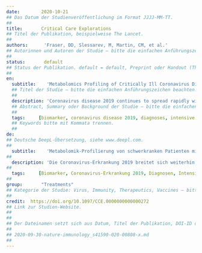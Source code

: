 ```yaml
---
date:        2020-10-21
## Das Datum der Studienveröffentlichung im Format JJJJ-MM-TT.
##
title:       Critical Care Explorations
## Titel der Publikation, beispielweise The Lancet.
##
authors:      'Fraser, DD, Slessarev, M, Martin, CM, et al.'
## Autorinnen und Autoren der Studie – bitte die einfachen Anführungszeichen beachten!
##
status:       default
## Status der Publikation. default = default, Preprint oder Handout (Thesenpapier)
##
en:
  subtitle:    'Metabolomics Profiling of Critically Ill Coronavirus Disease 2019 Patients: Identification of Diagnostic and Prognostic Biomarkers'
  ## Titel der Studie – bitte die einfachen Anführungszeichen beachten!
  ##
  description: 'Coronavirus disease 2019 continues to spread rapidly with high mortality. We performed metabolomics profiling of critically ill coronavirus disease 2019 patients to understand better the underlying pathologic processes and pathways, and to identify potential diagnostic/prognostic biomarkers. Blood was collected at predetermined ICU days to measure the plasma concentrations of 162 metabolites using both direct injection-liquid chromatography-tandem mass spectrometry and proton nuclear magnetic resonance. Tertiary-care ICU and academic laboratory. Patients admitted to the ICU suspected of being infected with severe acute respiratory syndrome coronavirus 2, using standardized hospital screening methodologies, had blood samples collected until either testing was confirmed negative on ICU day 3 (coronavirus disease 2019 negative) or until ICU day 10 if the patient tested positive (coronavirus disease 2019 positive). Age- and sex-matched healthy controls and ICU patients that were either coronavirus disease 2019 positive or coronavirus disease 2019 negative were enrolled. Cohorts were well balanced with the exception that coronavirus disease 2019 positive patients suffered bilateral pneumonia more frequently than coronavirus disease 2019 negative patients. Mortality rate for coronavirus disease 2019 positive ICU patients was 40%. Feature selection identified the top-performing metabolites for identifying coronavirus disease 2019 positive patients from healthy control subjects and was dominated by increased kynurenine and decreased arginine, sarcosine, and lysophosphatidylcholines. Arginine/kynurenine ratio alone provided 100% classification accuracy between coronavirus disease 2019 positive patients and healthy control subjects. When comparing the metabolomes between coronavirus disease 2019 positive and coronavirus disease 2019 negative patients, kynurenine was the dominant metabolite and the arginine/kynurenine ratio provided 98% classification accuracy. Feature selection identified creatinine as the top metabolite for predicting coronavirus disease 2019-associated mortality on both ICU days 1 and 3, and both creatinine and creatinine/arginine ratio accurately predicted coronavirus disease 2019-associated death with 100% accuracy. Metabolomics profiling with feature classification easily distinguished both healthy control subjects and coronavirus disease 2019 negative patients from coronavirus disease 2019 positive patients. Arginine/kynurenine ratio accurately identified coronavirus disease 2019 status, whereas creatinine/arginine ratio accurately predicted coronavirus disease 2019-associated death. Administration of tryptophan (kynurenine precursor), arginine, sarcosine, and/or lysophosphatidylcholines may be considered as potential adjunctive therapies.'
  ## Abstract, Summary oder Background der Studie – bitte die einfachen Anführungszeichen b
  ##
  tags:     [biomarker, coronavirus disease 2019, diagnoses, intensive care unit, metabolomics, prognoses]
  ## Keywords bitte mit Kommata trennen.
  ##
de: 
## Deutsche DeepL-Übersetzung, siehe www.deepl.com.
##
  subtitle:    'Metabolomik-Profilierung von schwerkranken Patienten mit Coronavirus-Erkrankung 2019: Identifizierung von diagnostischen und prognostischen Biomarkern'
##
  description: 'Die Coronavirus-Erkrankung 2019 breitet sich weiterhin schnell aus und ist mit einer hohen Sterblichkeit verbunden. Wir haben Metabolomics-Profile von schwerkranken Patienten mit Coronavirus-Krankheit 2019 erstellt, um die zugrunde liegenden pathologischen Prozesse und Wege besser zu verstehen und potenzielle diagnostische/prognostische Biomarker zu identifizieren. An bestimmten Tagen auf der Intensivstation wurde Blut entnommen, um die Plasmakonzentrationen von 162 Metaboliten mittels Direktinjektion-Flüssigchromatographie-Tandem-Massenspektrometrie und Protonen-Kernspinresonanz zu messen. Intensivstation der Tertiärversorgung und akademisches Labor. Bei Patienten, die auf der Intensivstation aufgenommen wurden und bei denen der Verdacht auf eine Infektion mit dem Coronavirus 2 des schweren akuten respiratorischen Syndroms bestand, wurden unter Anwendung standardisierter Krankenhaus-Screening-Methoden Blutproben entnommen, bis entweder der Test am dritten Tag der Intensivstation negativ war (Coronavirus-Krankheit 2019 negativ) oder bis zum zehnten Tag der Intensivstation, wenn der Patient positiv getestet wurde (Coronavirus-Krankheit 2019 positiv). Es wurden alters- und geschlechtsgleiche gesunde Kontrollen und Intensivpatienten aufgenommen, die entweder positiv oder negativ auf das Coronavirus 2019 getestet worden waren. Die Kohorten waren ausgewogen, mit der Ausnahme, dass die Coronavirus-Krankheit 2019-positiven Patienten häufiger eine bilaterale Lungenentzündung erlitten als die Coronavirus-Krankheit 2019-negativen Patienten. Die Sterblichkeitsrate der Coronavirus-positiven Patienten auf der Intensivstation lag bei 40 %. Bei der Merkmalsauswahl wurden die leistungsfähigsten Metaboliten identifiziert, um Coronavirus-positive Patienten von gesunden Kontrollpersonen zu unterscheiden, und es dominierten erhöhte Kynureninwerte und verringerte Arginin-, Sarcosin- und Lysophosphatidylcholinwerte. Das Arginin/Kynurenin-Verhältnis allein ermöglichte eine 100-prozentige Klassifizierung zwischen Coronavirus-Krankheit 2019-positiven Patienten und gesunden Kontrollpersonen. Beim Vergleich der Metabolome zwischen Coronavirus-Krankheit 2019-positiven und Coronavirus-Krankheit 2019-negativen Patienten war Kynurenin der dominierende Metabolit, und das Arginin/Kynurenin-Verhältnis lieferte eine Klassifizierungsgenauigkeit von 98 %. Die Merkmalsauswahl identifizierte Kreatinin als den wichtigsten Metaboliten für die Vorhersage der mit der Coronavirus-Krankheit 2019 assoziierten Sterblichkeit sowohl an Tag 1 als auch an Tag 3 der Intensivstation, und sowohl Kreatinin als auch das Kreatinin/Arginin-Verhältnis sagten den mit der Coronavirus-Krankheit 2019 assoziierten Tod mit 100 %iger Genauigkeit voraus. Die Erstellung von Metabolomics-Profilen mit Merkmalsklassifizierung konnte sowohl gesunde Kontrollpersonen als auch Patienten mit negativer Coronavirus-Erkrankung 2019 von Patienten mit positiver Coronavirus-Erkrankung 2019 unterscheiden. Das Arginin/Kynurenin-Verhältnis gab den Status der Coronavirus-Krankheit 2019 genau an, während das Kreatinin/Arginin-Verhältnis den mit der Coronavirus-Krankheit 2019 assoziierten Tod genau vorhersagte. Die Verabreichung von Tryptophan (Kynurenin-Vorläufer), Arginin, Sarkosin und/oder Lysophosphatidylcholinen kann als potenzielle Zusatztherapie in Betracht gezogen werden.'
##
  tags:     [Biomarker, Coronavirus-Erkrankung 2019, Diagnosen, Intensivstation, Metabolomics, Prognosen]
##
group:       "Treatments"
## Kategorie der Studie: Virus, Immunity, Therapeutics, Vaccines – bitte die Anführungszeichen beachten!
##
credit:  https://doi.org/10.1097/CCE.0000000000000272
## Link zur Studien-Website.
##
##
## Der Dateinamen setzt sich aus Datum, Titel der Publikation, DOI-ID der Studie (nach dem letzten Slash) und der Dateiendung zusammen. Bitte den Unterstrich vor der DOI-ID beachten!
##
## 2020-09-30-nature-immunology_s41590-020-00808-x.md
##
---
```

<object data="{{ page.link }}" style='height:calc(100vh - 400px); width: 100%' type='application/pdf'></object>